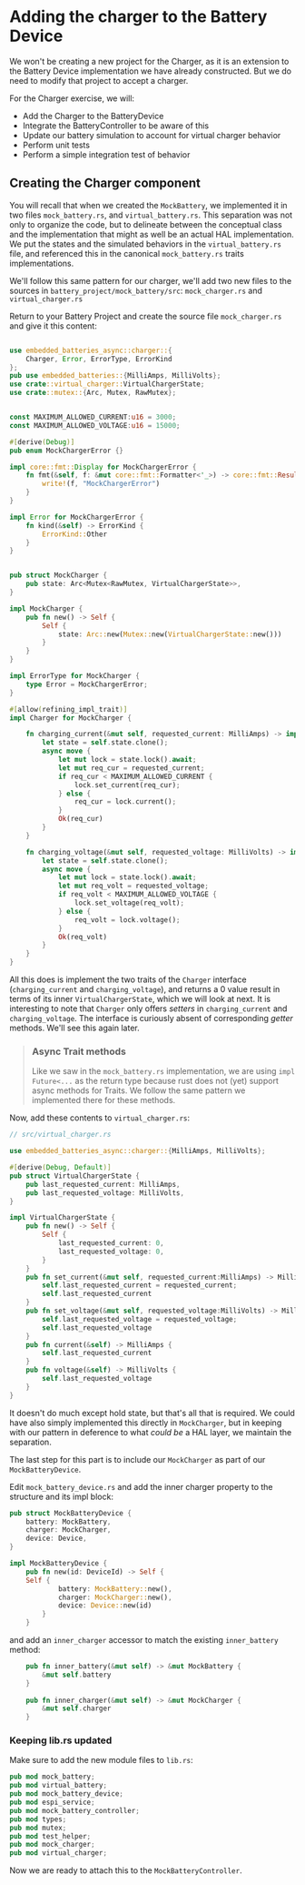 # Adding the charger to the Battery Device

We won't be creating a new project for the Charger, as it is an extension to the Battery Device implementation we have already constructed.  But we do need to modify that project to accept a charger.

For the Charger exercise, we will:

- Add the Charger to the BatteryDevice
- Integrate the BatteryController to be aware of this
- Update our battery simulation to account for virtual charger behavior
- Perform unit tests
- Perform a simple integration test of behavior 

## Creating the Charger component

You will recall that when we created the `MockBattery`, we implemented it in two files `mock_battery.rs`, and `virtual_battery.rs`. This separation was not only to organize the code, but to delineate between the conceptual class and the implementation that might as well be an actual HAL implementation.  We put the states and the simulated behaviors in the `virtual_battery.rs` file, and referenced this in the canonical `mock_battery.rs` traits implementations.

We'll follow this same pattern for our charger, we'll add two new files to the sources in `battery_project/mock_battery/src`: `mock_charger.rs` and `virtual_charger.rs`

Return to  your Battery Project and create the source file `mock_charger.rs` and give it this content:

```rust

use embedded_batteries_async::charger::{
    Charger, Error, ErrorType, ErrorKind
};
pub use embedded_batteries::{MilliAmps, MilliVolts};
use crate::virtual_charger::VirtualChargerState;
use crate::mutex::{Arc, Mutex, RawMutex};


const MAXIMUM_ALLOWED_CURRENT:u16 = 3000;
const MAXIMUM_ALLOWED_VOLTAGE:u16 = 15000;

#[derive(Debug)]
pub enum MockChargerError {}

impl core::fmt::Display for MockChargerError {
    fn fmt(&self, f: &mut core::fmt::Formatter<'_>) -> core::fmt::Result {
        write!(f, "MockChargerError")
    }
}

impl Error for MockChargerError {
    fn kind(&self) -> ErrorKind {
        ErrorKind::Other
    }    
}


pub struct MockCharger {
    pub state: Arc<Mutex<RawMutex, VirtualChargerState>>,
}

impl MockCharger {
    pub fn new() -> Self {
        Self {
            state: Arc::new(Mutex::new(VirtualChargerState::new()))
        }
    }
}

impl ErrorType for MockCharger {
    type Error = MockChargerError;
}

#[allow(refining_impl_trait)]
impl Charger for MockCharger {

    fn charging_current(&mut self, requested_current: MilliAmps) -> impl Future<Output = Result<MilliAmps, Self::Error>> {
        let state = self.state.clone();
        async move {
            let mut lock = state.lock().await;
            let mut req_cur = requested_current;
            if req_cur < MAXIMUM_ALLOWED_CURRENT {
                lock.set_current(req_cur);
            } else {
                req_cur = lock.current();
            }
            Ok(req_cur)
        }
    }

    fn charging_voltage(&mut self, requested_voltage: MilliVolts) -> impl Future<Output = Result<MilliVolts, Self::Error>> {
        let state = self.state.clone();
        async move {
            let mut lock = state.lock().await;
            let mut req_volt = requested_voltage;
            if req_volt < MAXIMUM_ALLOWED_VOLTAGE {
                lock.set_voltage(req_volt);
            } else {
                req_volt = lock.voltage();
            }
            Ok(req_volt)
        }
    }
}
```
All this does is implement the two traits of the `Charger` interface (`charging_current` and `charging_voltage`), and returns a 0 value result in terms of its inner `VirtualChargerState`, which we will look at next.
It is interesting to note that `Charger` only offers _setters_ in `charging_current` and `charging_voltage`. The interface is curiously absent of corresponding _getter_ methods.  We'll see this again later.  

>### Async Trait methods
>Like we saw in the `mock_battery.rs` implementation, we are using `impl Future<...` as the return type because rust does not
>(yet) support async methods for Traits. We follow the same pattern we implemented there for these methods.


Now, add these contents to `virtual_charger.rs`:

```rust
// src/virtual_charger.rs

use embedded_batteries_async::charger::{MilliAmps, MilliVolts};

#[derive(Debug, Default)]
pub struct VirtualChargerState {
    pub last_requested_current: MilliAmps,
    pub last_requested_voltage: MilliVolts,
}

impl VirtualChargerState {
    pub fn new() -> Self {
        Self {
            last_requested_current: 0,
            last_requested_voltage: 0,
        }
    }
    pub fn set_current(&mut self, requested_current:MilliAmps) -> MilliAmps {
        self.last_requested_current = requested_current;
        self.last_requested_current
    }
    pub fn set_voltage(&mut self, requested_voltage:MilliVolts) -> MilliVolts {
        self.last_requested_voltage = requested_voltage;
        self.last_requested_voltage
    }
    pub fn current(&self) -> MilliAmps {
        self.last_requested_current
    }
    pub fn voltage(&self) -> MilliVolts {
        self.last_requested_voltage
    }
}
```
It doesn't do much except hold state, but that's all that is required.  We could have also simply implemented this directly
in `MockCharger`, but in keeping with our pattern in deference to what _could be_ a HAL layer, we maintain the separation.

The last step for this part is to include our `MockCharger` as part of our `MockBatteryDevice`. 

Edit `mock_battery_device.rs` and add the inner charger property to the structure and its impl block:

```rust
pub struct MockBatteryDevice {
    battery: MockBattery,
    charger: MockCharger,
    device: Device,
}

impl MockBatteryDevice {
    pub fn new(id: DeviceId) -> Self {
    Self {
            battery: MockBattery::new(),
            charger: MockCharger::new(),
            device: Device::new(id)
        }
    }

```

and add an `inner_charger` accessor to match the existing `inner_battery` method:

```rust
    pub fn inner_battery(&mut self) -> &mut MockBattery {
        &mut self.battery
    }   
    
    pub fn inner_charger(&mut self) -> &mut MockCharger {
        &mut self.charger
    }   
```

### Keeping lib.rs updated
Make sure to add the new module files to `lib.rs`:
```rust
pub mod mock_battery;
pub mod virtual_battery;
pub mod mock_battery_device;
pub mod espi_service;
pub mod mock_battery_controller;
pub mod types;
pub mod mutex;
pub mod test_helper;
pub mod mock_charger;
pub mod virtual_charger;
```

Now we are ready to attach this to the `MockBatteryController`.




